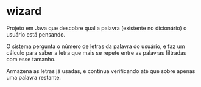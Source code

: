 # wizard

Projeto em Java que descobre qual a palavra (existente no dicionário) o usuário está pensando.

O sistema pergunta o número de letras da palavra do usuário, e faz um cálculo para saber a letra que mais se repete
entre as palavras filtradas com esse tamanho.

Armazena as letras já usadas, e continua verificando até que sobre apenas uma palavra restante.

